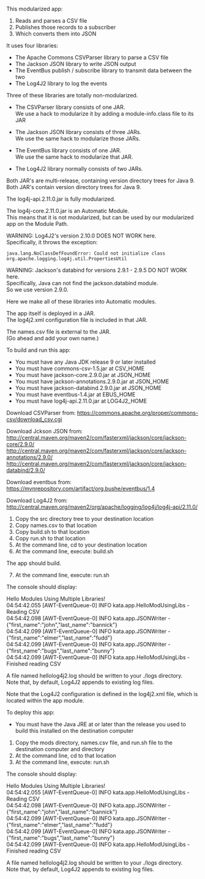 This modularized app:

1. Reads and parses a CSV file
2. Publishes those records to a subscriber
3. Which converts them into JSON

It uses four libraries:

- The Apache Commons CSVParser library to parse a CSV file
- The Jackson JSON library to write JSON output
- The EventBus publish / subscribe library to transmit data between the two
- The Log4J2 library to log the events

Three of these libraries are totally non-modularized.

- The CSVParser library consists of one JAR.  
  We use a hack to modularize it by adding a module-info.class file to its JAR  
  
- The Jackson JSON library consists of three JARs.  
  We use the same hack to modularize those JARs.
  
- The EventBus library consists of one JAR.  
  We use the same hack to modularize that JAR.
 
- The Log4J2 library normally consists of two JARs.

Both JAR's are multi-release, containing version directory trees for Java 9.  
Both JAR's contain version directory trees for Java 9.

The log4j-api.2.11.0.jar is fully modularized.

The log4j-core.2.11.0.jar is an Automatic Module.  
This means that it is not modularized, 
but can be used by our modularized app on the Module Path.

WARNING: Log4J2's version 2.10.0 DOES NOT WORK here.  
Specifically, it throws the exception:
```
java.lang.NoClassDefFoundError: Could not initialize class org.apache.logging.log4j.util.PropertiesUtil
```

WARNING: Jackson's databind for versions 2.9.1 - 2.9.5 DO NOT WORK here.  
Specifically, Java can not find the jackson.databind module.  
So we use version 2.9.0.

Here we make all of these libraries into Automatic modules.

The app itself is deployed in a JAR.  
The log4j2.xml configuration file is included in that JAR.

The names.csv file is external to the JAR.  
(Go ahead and add your own name.)

To build and run this app:

- You must have any Java JDK release 9 or later installed
- You must have commons-csv-1.5.jar at CSV_HOME
- You must have jackson-core.2.9.0.jar at JSON_HOME
- You must have jackson-annotations.2.9.0.jar at JSON_HOME
- You must have jackson-databind.2.9.0.jar at JSON_HOME
- You must have eventbus-1.4.jar at EBUS_HOME
- You must have log4j-api.2.11.0.jar at LOG4J2_HOME

Download CSVParser from: 
https://commons.apache.org/proper/commons-csv/download_csv.cgi

Download Jckson JSON from:  
http://central.maven.org/maven2/com/fasterxml/jackson/core/jackson-core/2.9.0/  
http://central.maven.org/maven2/com/fasterxml/jackson/core/jackson-annotations/2.9.0/  
http://central.maven.org/maven2/com/fasterxml/jackson/core/jackson-databind/2.9.0/  

Download eventbus from: 
https://mvnrepository.com/artifact/org.bushe/eventbus/1.4

Download Log4J2 from:   
http://central.maven.org/maven2/org/apache/logging/log4j/log4j-api/2.11.0/  

1. Copy the src directory tree to your destination location
2. Copy names.csv to that location  
3. Copy build.sh to that location
4. Copy run.sh to that location
5. At the command line, cd to your destination location
6. At the command line, execute: build.sh

The app should build.

7. At the command line, execute: run.sh

The console should display:

Hello Modules Using Multiple Libraries!  
04:54:42.055 [AWT-EventQueue-0] INFO  kata.app.HelloModUsingLibs - Reading CSV  
04:54:42.098 [AWT-EventQueue-0] INFO  kata.app.JSONWriter - {"first_name":"john","last_name":"bannick"}  
04:54:42.099 [AWT-EventQueue-0] INFO  kata.app.JSONWriter - {"first_name":"elmer","last_name":"fudd"}  
04:54:42.099 [AWT-EventQueue-0] INFO  kata.app.JSONWriter - {"first_name":"bugs","last_name":"bunny"}  
04:54:42.099 [AWT-EventQueue-0] INFO  kata.app.HelloModUsingLibs - Finished reading CSV  
  
A file named hellolog4j2.log should be written to your ./logs directory.  
Note that, by default, Log4J2 appends to existing log files.

Note that the Log4J2 configuration is defined in the log4j2.xml file,
which is located within the app module.

To deploy this app:

- You must have the Java JRE at or later than the release you used to build this installed on the destination computer

1. Copy the mods directory, names.csv file, and run.sh file to the destination computer and directory
2. At the command line, cd to that location
2. At the command line, execute: run.sh

The console should display:

Hello Modules Using Multiple Libraries!  
04:54:42.055 [AWT-EventQueue-0] INFO  kata.app.HelloModUsingLibs - Reading CSV  
04:54:42.098 [AWT-EventQueue-0] INFO  kata.app.JSONWriter - {"first_name":"john","last_name":"bannick"}  
04:54:42.099 [AWT-EventQueue-0] INFO  kata.app.JSONWriter - {"first_name":"elmer","last_name":"fudd"}  
04:54:42.099 [AWT-EventQueue-0] INFO  kata.app.JSONWriter - {"first_name":"bugs","last_name":"bunny"}  
04:54:42.099 [AWT-EventQueue-0] INFO  kata.app.HelloModUsingLibs - Finished reading CSV  
  
A file named hellolog4j2.log should be written to your ./logs directory.  
Note that, by default, Log4J2 appends to existing log files.
